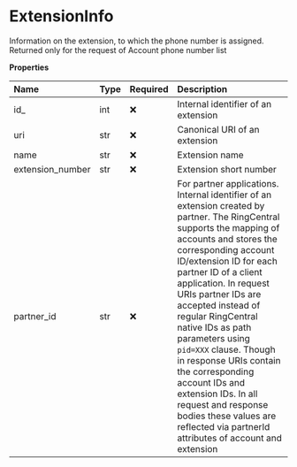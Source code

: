 # ExtensionInfo

Information on the extension, to which the phone number is assigned. Returned only for the request of Account phone number list

**Properties**

| Name             | Type | Required | Description                                                                                                                                                                                                                                                                                                                                                                                                                                                                                                                                                         |
| :--------------- | :--- | :------- | :------------------------------------------------------------------------------------------------------------------------------------------------------------------------------------------------------------------------------------------------------------------------------------------------------------------------------------------------------------------------------------------------------------------------------------------------------------------------------------------------------------------------------------------------------------------ |
| id\_             | int  | ❌       | Internal identifier of an extension                                                                                                                                                                                                                                                                                                                                                                                                                                                                                                                                 |
| uri              | str  | ❌       | Canonical URI of an extension                                                                                                                                                                                                                                                                                                                                                                                                                                                                                                                                       |
| name             | str  | ❌       | Extension name                                                                                                                                                                                                                                                                                                                                                                                                                                                                                                                                                      |
| extension_number | str  | ❌       | Extension short number                                                                                                                                                                                                                                                                                                                                                                                                                                                                                                                                              |
| partner_id       | str  | ❌       | For partner applications. Internal identifier of an extension created by partner. The RingCentral supports the mapping of accounts and stores the corresponding account ID/extension ID for each partner ID of a client application. In request URIs partner IDs are accepted instead of regular RingCentral native IDs as path parameters using `pid=XXX` clause. Though in response URIs contain the corresponding account IDs and extension IDs. In all request and response bodies these values are reflected via partnerId attributes of account and extension |

<!-- This file was generated by liblab | https://liblab.com/ -->
